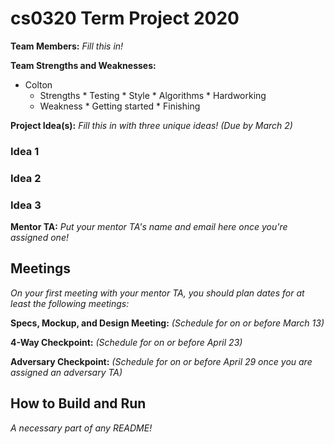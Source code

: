 # cs0320 Term Project 2020

**Team Members:** _Fill this in!_

**Team Strengths and Weaknesses:** 
* Colton
  * Strengths
        * Testing
        * Style
        * Algorithms
        * Hardworking
  * Weakness
        * Getting started
        * Finishing

**Project Idea(s):** _Fill this in with three unique ideas! (Due by March 2)_
### Idea 1

### Idea 2

### Idea 3

**Mentor TA:** _Put your mentor TA's name and email here once you're assigned one!_

## Meetings
_On your first meeting with your mentor TA, you should plan dates for at least the following meetings:_

**Specs, Mockup, and Design Meeting:** _(Schedule for on or before March 13)_

**4-Way Checkpoint:** _(Schedule for on or before April 23)_

**Adversary Checkpoint:** _(Schedule for on or before April 29 once you are assigned an adversary TA)_

## How to Build and Run
_A necessary part of any README!_
